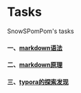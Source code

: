 # Tasks
SnowSPomPom's tasks
#### **一、[markdown语法](https://github.com/SnowSPomPom/Tasks/blob/main/Markdown%E8%AF%AD%E6%B3%95.md)**
#### **二、[markdown原理](https://github.com/SnowSPomPom/Tasks/blob/main/Markdown%E5%8E%9F%E7%90%86.md)**
#### **三、[typora的探索发现](https://github.com/SnowSPomPom/Tasks/blob/main/typora%E7%9A%84%E6%8E%A2%E7%B4%A2%E5%8F%91%E7%8E%B0.md)**

